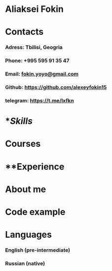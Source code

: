 # Aliaksei Fokin

# **Contacts**

### **Adress**: Tbilisi, Geogria

### **Phone**: +995 595 91 35 47

### **Email**: fokin.yoyo@gmail.com

### **Github**: https://github.com/alexeyfokin15

### **telegram**: https://t.me/lxfkn

# **Skills*

# **Courses**

# **Experience 

# **About me**

# **Code example**

# **Languages**

### English (pre-intermediate)

### Russian (native)
